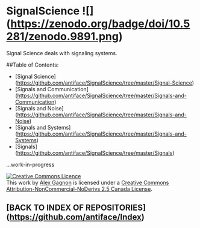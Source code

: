 SignalScience ![] (https://zenodo.org/badge/doi/10.5281/zenodo.9891.png)
=============

Signal Science deals with signaling systems.

##Table of Contents:
* [Signal Science] (https://github.com/antiface/SignalScience/tree/master/Signal-Science)
* [Signals and Communication] (https://github.com/antiface/SignalScience/tree/master/Signals-and-Communication)
* [Signals and Noise] (https://github.com/antiface/SignalScience/tree/master/Signals-and-Noise)
* [Signals and Systems] (https://github.com/antiface/SignalScience/tree/master/Signals-and-Systems)
* [Signals] (https://github.com/antiface/SignalScience/tree/master/Signals)

...work-in-progress

<a rel="license" href="http://creativecommons.org/licenses/by-nc-nd/2.5/ca/deed.en_GB"><img alt="Creative Commons Licence" style="border-width:0" src="http://i.creativecommons.org/l/by-nc-nd/2.5/ca/80x15.png" /></a><br />This work by <a xmlns:cc="http://creativecommons.org/ns#" href="http://alexgagnon.com" property="cc:attributionName" rel="cc:attributionURL">Alex Gagnon</a> is licensed under a <a rel="license" href="http://creativecommons.org/licenses/by-nc-nd/2.5/ca/deed.en_GB">Creative Commons Attribution-NonCommercial-NoDerivs 2.5 Canada License</a>.

## [BACK TO INDEX OF REPOSITORIES] (https://github.com/antiface/Index)
